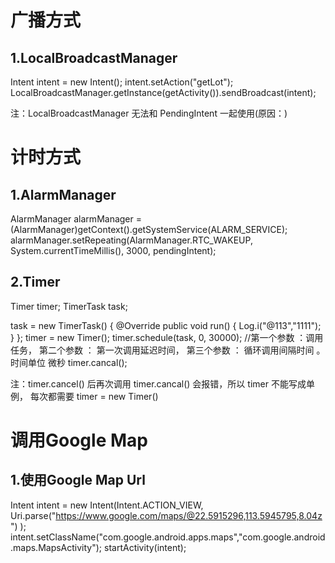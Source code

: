 # 广播方式
 ## 1.LocalBroadcastManager 
Intent intent = new Intent();
intent.setAction("getLot");
LocalBroadcastManager.getInstance(getActivity()).sendBroadcast(intent);  

注：LocalBroadcastManager 无法和 PendingIntent 一起使用(原因：) 


# 计时方式
## 1.AlarmManager
AlarmManager alarmManager = (AlarmManager)getContext().getSystemService(ALARM_SERVICE);
alarmManager.setRepeating(AlarmManager.RTC_WAKEUP, System.currentTimeMillis(), 3000, pendingIntent);

## 2.Timer
Timer timer;
TimerTask task;

task = new TimerTask() {
        @Override
        public void run() {
            Log.i("@113","1111");
        }
    };
timer = new Timer();
timer.schedule(task, 0, 30000);   //第一个参数 ：调用任务， 第二个参数 ： 第一次调用延迟时间， 第三个参数 ： 循环调用间隔时间 。 时间单位 微秒
timer.cancal();

注：timer.cancel() 后再次调用 timer.cancal() 会报错，所以 timer 不能写成单例， 每次都需要 timer = new Timer()

# 调用Google Map
## 1.使用Google Map Url
Intent intent = new Intent(Intent.ACTION_VIEW,                
Uri.parse("https://www.google.com/maps/@22.5915296,113.5945795,8.04z")        );
intent.setClassName("com.google.android.apps.maps","com.google.android.maps.MapsActivity");
startActivity(intent);
